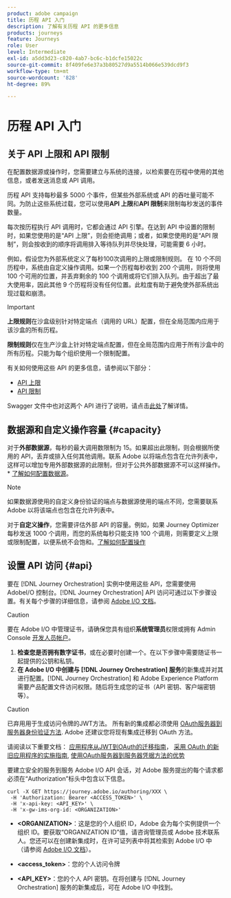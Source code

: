 ```yaml
---
product: adobe campaign
title: 历程 API 入门
description: 了解有关历程 API 的更多信息
products: journeys
feature: Journeys
role: User
level: Intermediate
exl-id: a5dd3d23-c820-4ab7-bc6c-b1dcfe15022c
source-git-commit: 8f409fe6e37a3b80527d9a5514b066e539dcd9f3
workflow-type: tm+mt
source-wordcount: '828'
ht-degree: 89%

---
```


# 历程 API 入门

## 关于 API 上限和 API 限制

在配置数据源或操作时，您需要建立与系统的连接，以检索要在历程中使用的其他信息，或者发送消息或 API 调用。

历程 API 支持每秒最多 5000 个事件，但某些外部系统或 API 的吞吐量可能不同。为防止这些系统过载，您可以使用&#x200B;**API 上限**&#x200B;和&#x200B;**API 限制**&#x200B;来限制每秒发送的事件数量。

每次按历程执行 API 调用时，它都会通过 API 引擎。在达到 API 中设置的限制时，如果您使用的是“API 上限”，则会拒绝调用；或者，如果您使用的是“API 限制”，则会按收到的顺序将调用排入等待队列并尽快处理，可能需要 6 小时。

例如，假设您为外部系统定义了每秒100次调用的上限或限制规则。 在 10 个不同历程中，系统由自定义操作调用。如果一个历程每秒收到 200 个调用，则将使用 100 个可用的位置，并丢弃剩余的 100 个调用或将它们排入队列。由于超出了最大使用率，因此其他 9 个历程将没有任何位置。此粒度有助于避免使外部系统出现过载和崩溃。

>[!IMPORTANT]
>
>**上限规则**&#x200B;在沙盒级别针对特定端点（调用的 URL）配置，但在全局范围内应用于该沙盒的所有历程。
>
>**限制规则**&#x200B;仅在生产沙盒上针对特定端点配置，但在全局范围内应用于所有沙盒中的所有历程。只能为每个组织使用一个限制配置。

有关如何使用这些 API 的更多信息，请参阅以下部分：

* [API 上限](capping.md)
* [API 限制](throttling.md)

Swagger 文件中也对这两个 API 进行了说明，请点击[此处](https://adobedocs.github.io/JourneyAPI/docs/)了解详情。

## 数据源和自定义操作容量 {#capacity}

对于&#x200B;**外部数据源**，每秒的最大调用数限制为 15。如果超出此限制，则会根据所使用的 API，丢弃或排入任何其他调用。联系 Adobe 以将端点包含在允许列表中，这样可以增加专用外部数据源的此限制，但对于公共外部数据源不可以这样操作。* [了解如何配置数据源](../datasource/about-data-sources.md)。

>[!NOTE]
>
>如果数据源使用的自定义身份验证的端点与数据源使用的端点不同，您需要联系 Adobe 以将该端点也包含在允许列表中。

对于&#x200B;**自定义操作**，您需要评估外部 API 的容量。例如，如果 Journey Optimizer 每秒发送 1000 个调用，而您的系统每秒只能支持 100 个调用，则需要定义上限或限制配置，以便系统不会饱和。[了解如何配置操作](../action/action.md)

## 设置 API 访问 {#api}

要在 [!DNL Journey Orchestration] 实例中使用这些 API，您需要使用 AdobeI/O 控制台。[!DNL Journey Orchestration] API 访问可通过以下步骤设置。有关每个步骤的详细信息，请参阅 [Adobe I/O 文档](https://www.adobe.io/authentication/auth-methods.html#!AdobeDocs/adobeio-auth/master/AuthenticationOverview/ServiceAccountIntegration.md)。

>[!CAUTION]
>
>要在 Adobe I/O 中管理证书，请确保您具有组织<b>系统管理员</b>权限或拥有 Admin Console [开发人员帐户](https://helpx.adobe.com/cn/enterprise/using/manage-developers.html)。

1. **检查您是否拥有数字证书**，或在必要时创建一个。在以下步骤中需要随证书一起提供的公钥和私钥。
1. **在 Adobe I/O 中创建与 [!DNL Journey Orchestration] 服务**&#x200B;的新集成并对其进行配置。[!DNL Journey Orchestration] 和 Adobe Experience Platform 需要产品配置文件访问权限。随后将生成您的证书（API 密钥、客户端密钥等）。

>[!CAUTION]
>
>已弃用用于生成访问令牌的JWT方法。 所有新的集成都必须使用 [OAuth服务器到服务器身份验证方法](https://experienceleague.adobe.com/docs/experience-platform/landing/platform-apis/api-authentication.html#select-oauth-server-to-server). Adobe 还建议您将现有集成迁移到 OAuth 方法。
>
>请阅读以下重要文档：
>[应用程序从JWT到OAuth的迁移指南](https://developer.adobe.com/developer-console/docs/guides/authentication/ServerToServerAuthentication/migration/)，
>[采用 OAuth 的新旧应用程序的实施指南](https://developer.adobe.com/developer-console/docs/guides/authentication/ServerToServerAuthentication/implementation/),
>[使用OAuth服务器到服务器凭据方法的优势](https://developer.adobe.com/developer-console/docs/guides/authentication/ServerToServerAuthentication/migration/#why-oauth-server-to-server-credentials)

要建立安全的服务到服务 Adobe I/O API 会话，对 Adobe 服务提出的每个请求都必须在“Authorization”标头中包含以下信息。

```
curl -X GET https://journey.adobe.io/authoring/XXX \
 -H 'Authorization: Bearer <ACCESS_TOKEN>' \
 -H 'x-api-key: <API_KEY>' \
 -H 'x-gw-ims-org-id: <ORGANIZATION>'
```

* **&lt;ORGANIZATION>**：这是您的个人组织 ID，Adobe 会为每个实例提供一个组织 ID。要获取“ORGANIZATION ID”值，请咨询管理员或 Adobe 技术联系人。您还可以在创建新集成时，在许可证列表中将其检索到 Adobe I/O 中（请参阅 <a href="https://www.adobe.io/authentication.html">Adobe I/O 文档</a>）。

* **&lt;access_token>**：您的个人访问令牌

* **&lt;API_KEY>**：您的个人 API 密钥。在将创建与 [!DNL Journey Orchestration] 服务的新集成后，可在 Adobe I/O 中找到。
